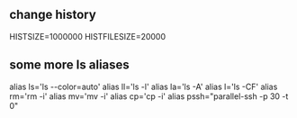 ## change history

HISTSIZE=1000000
HISTFILESIZE=20000

## some more ls aliases
alias ls='ls --color=auto'
alias ll='ls -l'
alias la='ls -A'
alias l='ls -CF'
alias rm='rm -i'
alias mv='mv -i'
alias cp='cp -i'
alias pssh="parallel-ssh -p 30 -t 0"


